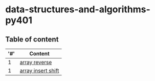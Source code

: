# data-structures-and-algorithms-py401

## Table of content 
|'#' |  Content |
| ------------ | -------------|
| 1  | [array reverse](./array-reverse/README.md)|
| 1  | [array insert shift](./array-insert-shift/README.md)|